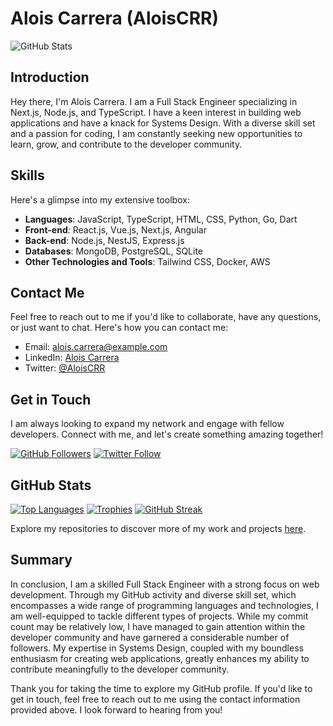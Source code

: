 # Alois Carrera (AloisCRR)

![GitHub Stats](https://github-readme-stats.vercel.app/api?username=AloisCRR)

## Introduction
Hey there, I'm Alois Carrera. I am a Full Stack Engineer specializing in Next.js, Node.js, and TypeScript. I have a keen interest in building web applications and have a knack for Systems Design. With a diverse skill set and a passion for coding, I am constantly seeking new opportunities to learn, grow, and contribute to the developer community. 

## Skills
Here's a glimpse into my extensive toolbox:

- **Languages**: JavaScript, TypeScript, HTML, CSS, Python, Go, Dart
- **Front-end**: React.js, Vue.js, Next.js, Angular
- **Back-end**: Node.js, NestJS, Express.js
- **Databases**: MongoDB, PostgreSQL, SQLite
- **Other Technologies and Tools**: Tailwind CSS, Docker, AWS

## Contact Me
Feel free to reach out to me if you'd like to collaborate, have any questions, or just want to chat. Here's how you can contact me:
- Email: alois.carrera@example.com
- LinkedIn: [Alois Carrera](https://www.linkedin.com/in/alois-carrera/)
- Twitter: [@AloisCRR](https://twitter.com/AloisCRR)

## Get in Touch
I am always looking to expand my network and engage with fellow developers. Connect with me, and let's create something amazing together! 

[![GitHub Followers](https://img.shields.io/github/followers/AloisCRR?style=social)](https://github.com/AloisCRR)
[![Twitter Follow](https://img.shields.io/twitter/follow/AloisCRR?style=social)](https://twitter.com/AloisCRR)

## GitHub Stats
[![Top Languages](https://github-readme-stats.vercel.app/api/top-langs/?username=AloisCRR)](https://github.com/AloisCRR)
[![Trophies](https://github-profile-trophy.vercel.app/?username=AloisCRR)](https://github.com/AloisCRR)
[![GitHub Streak](https://streak-stats.demolab.com/?user=AloisCRR)](https://git.io/streak-stats)

Explore my repositories to discover more of my work and projects [here](https://github.com/AloisCRR?tab=repositories).

## Summary
In conclusion, I am a skilled Full Stack Engineer with a strong focus on web development. Through my GitHub activity and diverse skill set, which encompasses a wide range of programming languages and technologies, I am well-equipped to tackle different types of projects. While my commit count may be relatively low, I have managed to gain attention within the developer community and have garnered a considerable number of followers. My expertise in Systems Design, coupled with my boundless enthusiasm for creating web applications, greatly enhances my ability to contribute meaningfully to the developer community.

Thank you for taking the time to explore my GitHub profile. If you'd like to get in touch, feel free to reach out to me using the contact information provided above. I look forward to hearing from you!

